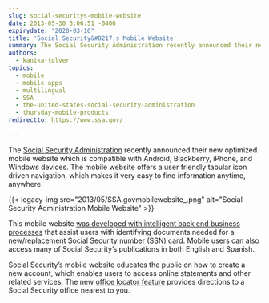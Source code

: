 ```yaml
---
slug: social-securitys-mobile-website
date: 2013-05-30 5:06:51 -0400
expirydate: "2020-03-16"
title: 'Social Security&#8217;s Mobile Website'
summary: The Social Security Administration recently announced their new optimized mobile website which is compatible with Android, Blackberry, iPhone, and Windows devices. The mobile website offers a user friendly tabular icon driven navigation, which makes it very easy to find information anytime, anywhere.
authors:
  - kanika-tolver
topics:
  - mobile
  - mobile-apps
  - multilingual
  - SSA
  - the-united-states-social-security-administration
  - thursday-mobile-products
redirectto: https://www.ssa.gov/

---
```


The [Social Security Administration](http://www.ssa.gov) recently announced their new optimized mobile website which is compatible with Android, Blackberry, iPhone, and Windows devices. The mobile website offers a user friendly tabular icon driven navigation, which makes it very easy to find information anytime, anywhere.

{{< legacy-img src="2013/05/SSA.govmobilewebsite_.png" alt="Social Security Administration Mobile Website" >}}

This mobile website [was developed with intelligent back end business processes](http://www.socialsecurity.gov/pressoffice/pr/ssa-mobile-pr.html) that assist users with identifying documents needed for a new/replacement Social Security number (SSN) card. Mobile users can also access many of Social Security&#8217;s publications in both English and Spanish.

Social Security’s mobile website educates the public on how to create a new account, which enables users to access online statements and other related services. The new [office locator feature](https://secure.ssa.gov/ICON/main.jsp) provides directions to a Social Security office nearest to you.
